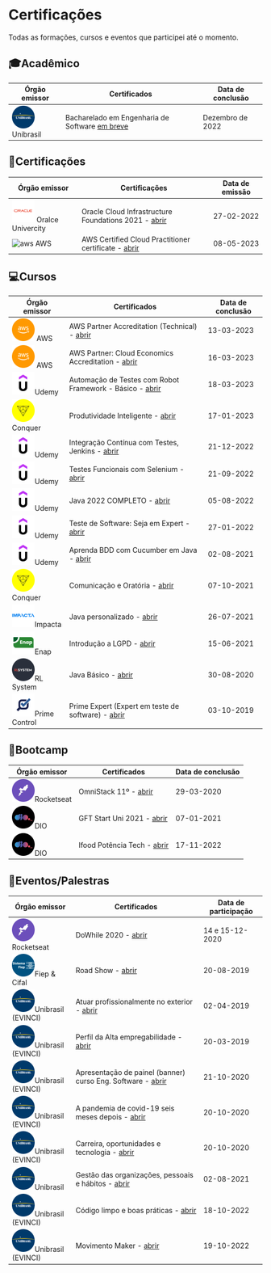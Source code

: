 # Certificações

Todas as formações, cursos e eventos que participei até o momento.

## 🎓Acadêmico

| Órgão emissor                               | Certificados                                           | Data de conclusão |
| ------------------------------------------- | ------------------------------------------------------ | ----------------- |
| ![unibrasil](icons/unibrasil.png) Unibrasil | Bacharelado em Engenharia de Software [em breve](null) | Dezembro de 2022  |

## 📜Certificações

| Órgão emissor                                 | Certificações                                                                         | Data de emissão |
| --------------------------------------------- | ------------------------------------------------------------------------------------- | --------------- |
| ![oracle](icons/oracle.png) Oralce Univercity | Oracle Cloud Infrastructure Foundations 2021 - [abrir](oracle-cloud/eCertificate.pdf) | 27-02-2022      |
| ![aws](app://local/home/al3ncar/Documentos/Certificados_Gitihub/certificados/icons/aws.png?1679182601492) AWS                                            | AWS Certified Cloud Practitioner certificate - [abrir](AWS/AWS-Certified-Cloud-Practitioner-certificate.pdf)                                                                                       | 08-05-2023                 |

## 💻Cursos

| Órgão emissor                                 | Certificados                                                                                            | Data de conclusão |
| --------------------------------------------- | ------------------------------------------------------------------------------------------------------- | ----------------- |
| ![aws](./icons/aws.png) AWS                   | AWS Partner Accreditation (Technical) - [abrir](AWS/AWS_Partner-Accreditation.pdf)                      | 13-03-2023        |
| ![aws](./icons/aws.png) AWS                   | AWS Partner: Cloud Economics Accreditation - [abrir](AWS/AWS_Partner-Cloud_Economics_Accreditation.pdf) | 16-03-2023        |
| ![udemy](icons/udemy.png)Udemy                | Automação de Testes com Robot Framework - Básico - [abrir](udemy/robot-framework.pdf)                   | 18-03-2023        |
| ![udemy](icons/conquer.png)Conquer            | Produtividade Inteligente - [abrir](conquer/produtividade.jpeg)                                         | 17-01-2023        |
| ![udemy](icons/udemy.png)Udemy                | Integração Contínua com Testes, Jenkins - [abrir](udemy/jenkins-udemy.pdf)                              | 21-12-2022        |
| ![udemy](icons/udemy.png)Udemy                | Testes Funcionais com Selenium - [abrir](udemy/selenium-udemy.pdf)                                      | 21-09-2022        |
| ![udemy](icons/udemy.png)Udemy                | Java 2022 COMPLETO - [abrir](udemy/java-udemy.pdf)                                                      | 05-08-2022        |
| ![udemy](icons/udemy.png)Udemy                | Teste de Software: Seja em Expert - [abrir](udemy/softwareTesting-udemy.pdf)                            | 27-01-2022        |
| ![udemy](icons/udemy.png)Udemy                | Aprenda BDD com Cucumber em Java - [abrir](udemy/cucumber-udemy.pdf)                                    | 02-08-2021        |
| ![udemy](icons/conquer.png)Conquer            | Comunicação e Oratória - [abrir](conquer/oratoria.pdf)                                                  | 07-10-2021        |
| ![udemy](icons/impacta.png)Impacta            | Java personalizado - [abrir](impacta/java-personalizado.pdf)                                            | 26-07-2021        |
| ![udemy](icons/enap.png)Enap                  | Introdução a LGPD - [abrir](enap/LGPD.pdf)                                                              | 15-06-2021        |
| ![udemy](icons/rlSystem.png)RL System         | Java Básico - [abrir](RLSystem/java-basico.png)                                                         | 30-08-2020        |
| ![udemy](icons/primeControl.png)Prime Control | Prime Expert (Expert em teste de software) - [abrir](prime-control/prime-control.pdf)                   | 03-10-2019        |

## 🚀Bootcamp

| Órgão emissor                            | Certificados                                                     | Data de conclusão |
| ---------------------------------------- | ---------------------------------------------------------------- | ----------------- |
| ![udemy](icons/rocketseat.png)Rocketseat | OmniStack 11º - [abrir](bootcamps/omniStack11.pdf)               | 29-03-2020        |
| ![udemy](icons/dio.png)DIO               | GFT Start Uni 2021 - [abrir](bootcamps/GFT-start-uni-2021.pdf)   | 07-01-2021        |
| ![udemy](icons/dio.png)DIO               | Ifood Potência Tech - [abrir](bootcamps/Ifood-potencia-tech.pdf) | 17-11-2022        |

## 💬Eventos/Palestras

| Órgão emissor                                   | Certificados                                                                                     | Data de participação |
| ----------------------------------------------- | ------------------------------------------------------------------------------------------------ | -------------------- |
| ![udemy](icons/rocketseat.png)Rocketseat        | DoWhile 2020 - [abrir](eventos/certificado-dowhile-2020.pdf)                                     | 14 e 15-12-2020      |
| ![udemy](icons/fiep.png)Fiep & Cifal            | Road Show - [abrir](eventos/road-show.pdf)                                                       | 20-08-2019           |
| ![udemy](icons/unibrasil.png)Unibrasil (EVINCI) | Atuar profissionalmente no exterior - [abrir](unibrasil/profissionar-exteriro.pdf)               | 02-04-2019           |
| ![udemy](icons/unibrasil.png)Unibrasil (EVINCI) | Perfil da Alta empregabilidade - [abrir](unibrasil/perfil-novo-profissional.pdf)                 | 20-03-2019           |
| ![udemy](icons/unibrasil.png)Unibrasil (EVINCI) | Apresentação de painel (banner) curso Eng. Software - [abrir](unibrasil/banner-eng-software.pdf) | 21-10-2020           |
| ![udemy](icons/unibrasil.png)Unibrasil (EVINCI) | A pandemia de covid-19 seis meses depois - [abrir](unibrasil/covid19.pdf)                        | 20-10-2020           |
| ![udemy](icons/unibrasil.png)Unibrasil (EVINCI) | Carreira, oportunidades e tecnologia - [abrir](unibrasil/carreira-tech.pdf)                      | 20-10-2020           |
| ![udemy](icons/unibrasil.png)Unibrasil          | Gestão das organizações, pessoais e hábitos - [abrir](unibrasil/gestao-organizacao.pdf)          | 02-08-2021           |
| ![udemy](icons/unibrasil.png)Unibrasil (EVINCI) | Código limpo e boas práticas - [abrir](unibrasil/boas-praticas.pdf)                              | 18-10-2022           |
| ![udemy](icons/unibrasil.png)Unibrasil (EVINCI) | Movimento Maker - [abrir](unibrasil/movimento-maker.pdf)                                         | 19-10-2022           |
